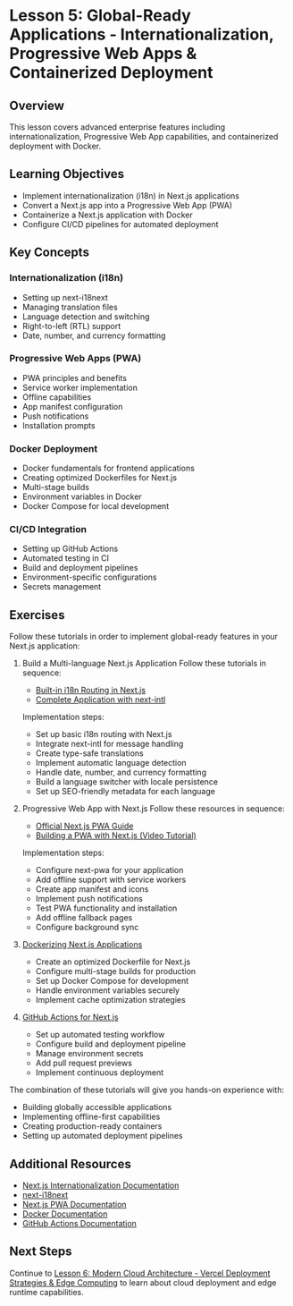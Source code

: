 # Lesson 5: Global-Ready Applications - Internationalization, Progressive Web Apps & Containerized Deployment

## Overview

This lesson covers advanced enterprise features including internationalization, Progressive Web App capabilities, and containerized deployment with Docker.

## Learning Objectives

- Implement internationalization (i18n) in Next.js applications
- Convert a Next.js app into a Progressive Web App (PWA)
- Containerize a Next.js application with Docker
- Configure CI/CD pipelines for automated deployment

## Key Concepts

### Internationalization (i18n)

- Setting up next-i18next
- Managing translation files
- Language detection and switching
- Right-to-left (RTL) support
- Date, number, and currency formatting

### Progressive Web Apps (PWA)

- PWA principles and benefits
- Service worker implementation
- Offline capabilities
- App manifest configuration
- Push notifications
- Installation prompts

### Docker Deployment

- Docker fundamentals for frontend applications
- Creating optimized Dockerfiles for Next.js
- Multi-stage builds
- Environment variables in Docker
- Docker Compose for local development

### CI/CD Integration

- Setting up GitHub Actions
- Automated testing in CI
- Build and deployment pipelines
- Environment-specific configurations
- Secrets management

## Exercises

Follow these tutorials in order to implement global-ready features in your Next.js application:

1. Build a Multi-language Next.js Application
   Follow these tutorials in sequence:

   - [Built-in i18n Routing in Next.js](https://nextjs.org/docs/app/building-your-application/routing/internationalization)
   - [Complete Application with next-intl](https://next-intl-docs.vercel.app/docs/getting-started/app-router)

   Implementation steps:

   - Set up basic i18n routing with Next.js
   - Integrate next-intl for message handling
   - Create type-safe translations
   - Implement automatic language detection
   - Handle date, number, and currency formatting
   - Build a language switcher with locale persistence
   - Set up SEO-friendly metadata for each language

2. Progressive Web App with Next.js
   Follow these resources in sequence:
   - [Official Next.js PWA Guide](https://nextjs.org/docs/app/guides/progressive-web-apps)
   - [Building a PWA with Next.js (Video Tutorial)](https://www.youtube.com/watch?v=2ipasAxK5H8)

   Implementation steps:
   - Configure next-pwa for your application
   - Add offline support with service workers
   - Create app manifest and icons
   - Implement push notifications
   - Test PWA functionality and installation
   - Add offline fallback pages
   - Configure background sync

3. [Dockerizing Next.js Applications](https://github.com/vercel/next.js/tree/canary/examples/with-docker)

   - Create an optimized Dockerfile for Next.js
   - Configure multi-stage builds for production
   - Set up Docker Compose for development
   - Handle environment variables securely
   - Implement cache optimization strategies

4. [GitHub Actions for Next.js](https://staticmania.com/blog/how-to-deploy-next-js-application-with-github-action)
   - Set up automated testing workflow
   - Configure build and deployment pipeline
   - Manage environment secrets
   - Add pull request previews
   - Implement continuous deployment

The combination of these tutorials will give you hands-on experience with:

- Building globally accessible applications
- Implementing offline-first capabilities
- Creating production-ready containers
- Setting up automated deployment pipelines

## Additional Resources

- [Next.js Internationalization Documentation](https://nextjs.org/docs/advanced-features/i18n-routing)
- [next-i18next](https://github.com/isaachinman/next-i18next)
- [Next.js PWA Documentation](https://github.com/shadowwalker/next-pwa)
- [Docker Documentation](https://docs.docker.com/)
- [GitHub Actions Documentation](https://docs.github.com/en/actions)

## Next Steps

Continue to [Lesson 6: Modern Cloud Architecture - Vercel Deployment Strategies & Edge Computing](./lesson-6-vercel-1.md) to learn about cloud deployment and edge runtime capabilities.
